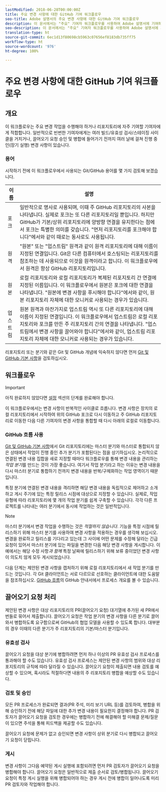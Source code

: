 ```yaml
---
lastModified: 2018-06-28T00:00:00Z
title: 주요 변경 사항에 대한 GitHub 기여 워크플로우
seo-title: Adobe 설명서의 주요 변경 사항에 대한 GitHub 기여 워크플로우
description: 이 문서에서는 "주요" 기여자 워크플로우를 사용하여 Adobe 설명서에 기여하는 방법을 보여줍니다.
seo-description: 이 문서에서는 "주요" 기여자 워크플로우를 사용하여 Adobe 설명서에 기여하는 방법을 보여줍니다.
translation-type: ht
source-git-commit: 6ec1d13f80698cb5963c07656ef8183db735ff75
workflow-type: ht
source-wordcount: '976'
ht-degree: 100%

---
```



# 주요 변경 사항에 대한 GitHub 기여 워크플로우

<!--
>[!IMPORTANT]
>All repositories that publish to docs.adobe.com have adopted the [Adobe Open Source Code of Conduct](../../code-of-conduct.md) or the [.NET Foundation Code of Conduct](https://dotnetfoundation.org/code-of-conduct). For more information, see the [Contributing](../../contributing.md) article.
>
> Minor corrections or clarifications to documentation and code examples in public repositories are covered by the [Adobe Documentation Terms of Use](https://www.adobe.com/legal/terms.html). New or significant changes generate a comment in the pull request, asking you to submit an online Contribution License Agreement (CLA) if you are not an employee of Adobe. We need you to complete the online form before we can review or accept your pull request.
--->

## 개요

이 워크플로우는 주요 변경 작업을 수행해야 하거나 리포지토리에 자주 기여할 기여자에게 적합합니다. 일반적으로 빈번한 기여자에게는 여러 빌드/유효성 검사/스테이징 사이클을 거치거나, 끌어오기 요청 승인 및 병합에 들어가기 전까지 여러 날에 걸쳐 진행 중인(장기 실행) 변경 사항이 있습니다.

### 용어

시작하기 전에 이 워크플로우에서 사용되는 Git/GitHub 용어를 몇 가지 검토해 보겠습니다.

| 이름 | 설명 |
|-----------|-------------|
| 포크 | 일반적으로 명사로 사용되며, 이때 주 GitHub 리포지토리의 사본을 나타냅니다. 실제로 포크는 또 다른 리포지토리일 뿐입니다. 하지만 GitHub가 기본/상위 리포지토리에 양방향 연결을 유지한다는 점에서 포크는 특별한 의미를 갖습니다. &quot;먼저 리포지토리를 포크해야 합니다&quot;에서와 같이 때로는 동사로도 사용됩니다. |
| 원격 | &quot;원본&quot; 또는 &quot;업스트림&quot; 원격과 같이 원격 리포지토리에 대해 이름이 지정된 연결입니다. Git은 다른 컴퓨터에서 호스팅되는 리포지토리를 참조하는 데 사용되므로 이것을 원격이라고 합니다. 이 워크플로우에서 원격은 항상 GitHub 리포지토리입니다. |
| 원본 | 로컬 리포지토리와 로컬 리포지토리가 복제된 리포지토리 간 연결에 지정된 이름입니다. 이 워크플로우에서 원본은 포크에 대한 연결을 나타냅니다. &quot;원본에 변경 사항을 푸시해야 합니다&quot;에서와 같이, 원본 리포지토리 자체에 대한 모니커로 사용되는 경우가 있습니다. |
| 업스트림 | 원본 원격과 마찬가지로 업스트림 역시 또 다른 리포지토리에 대해 이름이 지정된 연결입니다. 이 워크플로우에서 업스트림은 로컬 리포지토리와 포크를 만든 주 리포지토리 간의 연결을 나타냅니다. &quot;업스트림에서 변경 사항을 끌어와야 합니다&quot;에서와 같이, 업스트림 리포지토리 자체에 대한 모니커로 사용되는 경우가 있습니다. |

리포지토리 또는 분기와 같은 Git 및 GitHub 개념에 익숙하지 않다면 먼저 [Git 및 GitHub 기본 사항](git-fundamentals.md)을 검토하십시오.

## 워크플로우

>[!IMPORTANT]
> 아직 완료하지 않았다면 [설정](github-signup.md) 섹션의 단계를 완료해야 합니다.

이 워크플로우에서는 변경 사항이 반복적인 사이클로 흐릅니다. 변경 사항은 장치의 로컬 리포지토리에서 시작하여 위의 GitHub 포크로 다시 이동하고 주 GitHub 리포지토리로 이동한 다음 다른 기여자의 변경 사항을 통합할 때 다시 아래의 로컬로 이동합니다.

### GitHub 흐름 사용

[Git 및 GitHub 기본 사항](git-fundamentals.md)에서 Git 리포지토리에는 마스터 분기와 마스터로 통합되지 않은 상태에서 작업이 진행 중인 추가 분기가 포함된다는 점을 상기하십시오. 논리적으로 연결된 변경 내용 집합을 새로 지정할 때마다 워크플로우를 통해 변경 내용을 관리하는 *작업 분기*&#x200B;를 만드는 것이 가장 좋습니다. 여기서 작업 분기라고 하는 이유는 변경 내용을 다시 마스터 분기로 통합하기 전까지 변경 내용을 반복/구체화하는 작업 영역이기 때문입니다.

특정 분기에 연결된 변경 내용을 격리하면 해당 변경 내용을 독립적으로 제어하고 소개하고 게시 주기에 있는 특정 릴리스 시점에 대상으로 지정할 수 있습니다. 실제로, 작업 유형에 따라 리포지토리에 몇 개의 작업 분기를 쉽게 구축할 수 있습니다. 각각 다른 프로젝트를 나타내는 여러 분기에서 동시에 작업하는 것은 일반적입니다.

>[!NOTE]
>
>마스터 분기에서 변경 작업을 수행하는 것은 *적절하지 않습니다*. 기능을 특정 시점에 릴리스하기 위해 마스터 분기를 사용하여 변경 사항을 적용하는 경우를 생각해 보십시오. 변경을 완료하고 릴리스를 기다리고 있는데 그 사이에 어떤 문제를 수정해 달라는 긴급 요청이 있어서 마스터 분기에 있는 파일을 변경한 다음 해당 변경 사항을 게시합니다. 이 예에서는 해당 수정 사항&#x200B;*과 함께* 특정 날짜에 릴리스하기 위해 보류 중이었던 변경 사항이 의도치 않게 모두 게시되었습니다.

다음 단계는 제안된 변경 사항을 캡처하기 위해 로컬 리포지토리에서 새 작업 분기를 만드는 것입니다. 각 Git 클라이언트는 서로 다르므로 선호하는 클라이언트에 대한 도움말을 참조하십시오. [GitHub 흐름](https://guides.github.com/introduction/flow/)의 GitHub 안내서에서 프로세스 개요를 볼 수 있습니다.

## 끌어오기 요청 처리

제안된 변경 사항은 대상 리포지토리의 PR(끌어오기 요청) 대기열에 추가된 새 PR에서 번들로 묶어서 제출합니다. 끌어오기 요청은 작업 분기의 변경 사항을 다른 분기로 끌어와서 병합하도록 요구함으로써 GitHub의 협업 모델을 사용할 수 있도록 합니다. 대부분의 경우 이때의 다른 분기가 주 리포지토리의 기본/마스터 분기입니다.

### 유효성 검사

끌어오기 요청을 대상 분기에 병합하려면 먼저 하나 이상의 PR 유효성 검사 프로세스를 통과해야 할 수도 있습니다. 유효성 검사 프로세스는 제안된 변경 사항의 범위와 대상 리포지토리의 규칙에 따라 달라질 수 있습니다. 끌어오기 요청이 제출되면 내용 검토를 예상할 수 있으며, 혹시라도 적절하다면 내용의 주 리포지토리 병합을 예상할 수도 있습니다.

### 검토 및 승인

모든 PR 프로세스가 완료되면 결과(PR 주석, 미리 보기 URL 등)를 검토하여, 병합을 위해 승인하기 전에 해당 파일에 대한 추가 변경 내용이 필요한지 결정해야 합니다. PR 검토자가 끌어오기 요청을 검토한 경우에는 병합하기 전에 해결해야 할 미해결 문제/질문이 있으면 주석을 통해 피드백을 제공할 수도 있습니다.

끌어오기 요청에 문제가 없고 승인되면 변경 사항이 상위 분기로 다시 병합되고 끌어오기 요청이 닫힙니다.

### 게시

변경 사항이 그다음 예약된 게시 실행에 포함되려면 먼저 PR 검토자가 끌어오기 요청을 병합해야 합니다. 끌어오기 요청은 일반적으로 제출 순서로 검토/병합됩니다. 끌어오기 요청이 특정 게시 실행을 위해 병합되어야 하는 경우 게시 전에 병합이 일어나도록 미리 PR 검토자와 작업해야 합니다.

